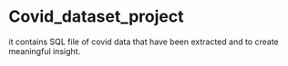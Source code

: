# Covid_dataset_project

it contains SQL file  of covid data that have been extracted and to create meaningful insight.
